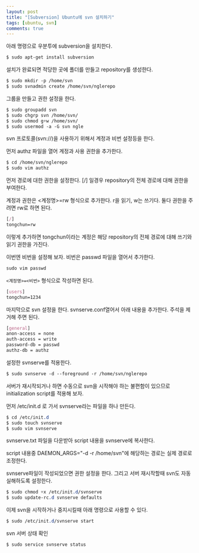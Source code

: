 ```yaml
---
layout: post
title: "[Subversion] Ubuntu에 svn 설치하기"
tags: [ubuntu, svn]
comments: true
---
```


아래 명령으로 우분투에 subversion을 설치한다.

```css
$ sudo apt-get install subversion
```


설치가 완료되면 적당한 곳에 폴더를 만들고 repository를 생성한다.

```css
$ sudo mkdir -p /home/svn
$ sudo svnadmin create /home/svn/nglerepo
```


그룹을 만들고 권한 설정을 한다.

```css
$ sudo groupadd svn
$ sudo chgrp svn /home/svn/
$ sudo chmod g+w /home/svn/
$ sudo usermod -a -G svn ngle
```


svn 프로토콜(svn://)을 사용하기 위해서 계정과 비번 설정등을 한다.


먼저 authz 파일을 열어 계정과 사용 권한을 추가한다.

```css
$ cd /home/svn/nglerepo
$ sudo vim authz
```


먼저 경로에 대한 권한을 설정한다. [/] 일경우 repository의 전체 경로에 대해 권한을 부여한다.


계정과 권한은 <계정명>=rw 형식으로 추가한다. r을 읽기, w는 쓰기다. 둘다 권한을 주려면 rw로 하면 된다.

```css
[/]
tongchun=rw
```


이렇게 추가하면 tongchun이라는 계정은 해당 repository의 전체 경로에 대해 쓰기와 읽기 권한을 가진다.


이번엔 비번을 설정해 보자. 비번은 passwd 파일을 열어서 추가한다.

```css
sudo vim passwd
```


`<계정명>=<비번>` 형식으로 작성하면 된다.

```css
[users]
tongchun=1234
```


마지막으로 svn 설정을 한다. svnserve.conf열어서 아래 내용을 추가한다. 주석을 제거해 주면 된다.

```css
[general]
anon-access = none
auth-access = write
password-db = passwd
authz-db = authz
```


설정한 svnserve를 적용한다.

```css
$ sudo svnserve -d --foreground -r /home/svn/nglerepo
```


서버가 재시작되거나 하면 수동으로 svn을 시작해야 하는 불편함이 있으므로 initialization script를 적용해 보자.


먼저 /etc/init.d 로 가서 svnserve라는 파일을 하나 만든다.

```css
$ cd /etc/init.d
$ sudo touch svnserve
$ sudo vim svnserve
```


 svnserve.txt 파일을 다운받아 script 내용을 svnserve에 복사한다.


script 내용중 DAEMON_ARGS="-d -r /home/svn"에 해당하는 경로는 실제 경로로 조정한다.


svnserve파일이 작성되었으면 권한 설정을 한다. 그리고 서버 재시작할때 svn도 자동 실해하도록 설정한다.

```css
$ sudo chmod +x /etc/init.d/svnserve
$ sudo update-rc.d svnserve defaults
```


이제 svn을 시작하거나 중지시킬때 아래 명령으로 사용할 수 있다.

```css
$ sudo /etc/init.d/svnserve start
```


svn 서버 상태 확인

```css
$ sudo service svnserve status
```
